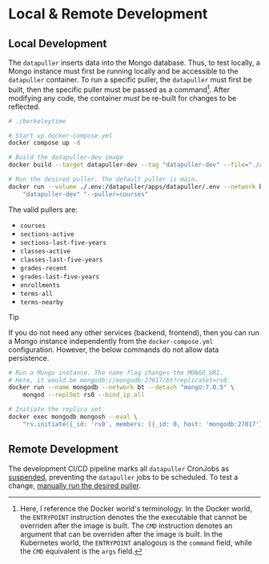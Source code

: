 # Local & Remote Development

## Local Development

The `datapuller` inserts data into the Mongo database. Thus, to test locally, a Mongo instance must first be running locally and be accessible to the `datapuller` container. To run a specific puller, the `datapuller` must first be built, then the specific puller must be passed as a command[^1]. After modifying any code, the container *must* be re-built for changes to be reflected.

```sh
# ./berkeleytime

# Start up docker-compose.yml
docker compose up -d

# Build the datapuller-dev image
docker build --target datapuller-dev --tag "datapuller-dev" --file="./apps/datapuller/Dockerfile" .

# Run the desired puller. The default puller is main.
docker run --volume ./.env:/datapuller/apps/datapuller/.env --network bt \
    "datapuller-dev" "--puller=courses"
```

The valid pullers are:
- `courses`
- `sections-active`
- `sections-last-five-years`
- `classes-active`
- `classes-last-five-years`
- `grades-recent`
- `grades-last-five-years`
- `enrollments`
- `terms-all`
- `terms-nearby`

> [!TIP]
>  If you do not need any other services (backend, frontend), then you can run a Mongo instance independently from the `docker-compose.yml` configuration. However, the below commands do not allow data persistence.
> ```sh
> # Run a Mongo instance. The name flag changes the MONGO_URI.
> # Here, it would be mongodb://mongodb:27017/bt?replicaSet=rs0.
> docker run --name mongodb --network bt --detach "mongo:7.0.5" \
>     mongod --replSet rs0 --bind_ip_all
>
> # Initiate the replica set.
> docker exec mongodb mongosh --eval \
>     "rs.initiate({_id: 'rs0', members: [{_id: 0, host: 'mongodb:27017'}]})"
> ```

[^1]: Here, I reference the Docker world's terminology. In the Docker world, the `ENTRYPOINT` instruction denotes the the executable that cannot be overriden after the image is built. The `CMD` instruction denotes an argument that can be overriden after the image is built. In the Kubernetes world, the `ENTRYPOINT` analogous is the `command` field, while the `CMD` equivalent is the `args` field.

## Remote Development

The development CI/CD pipeline marks all `datapuller` CronJobs as [suspended](https://kubernetes.io/docs/reference/kubernetes-api/workload-resources/cron-job-v1/#CronJobSpec), preventing the `datapuller` jobs to be scheduled. To test a change, [manually run the desired puller](../infrastructure/runbooks.md#manually-run-datapuller).
